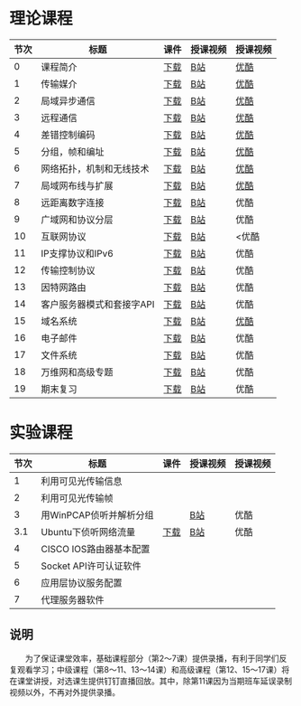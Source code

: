 

# 理论课程
<table><thead>
<tr><th>节次</td><th>标题</th><th>课件</th><th>授课视频</th><th>授课视频</th></tr>
</thead><tbody><tr><td>0</td><td>课程简介</td><td><a href="./slides/L00_IntroCourse.pdf">下载</a></td><td>
<a href="https://www.bilibili.com/video/BV1tE411n7C8">B站</a></td><td><a href="https://v.youku.com/v_show/id_XNTEyNzA5NTU4NA==.html">优酷</a></td></tr>
<tr><td>1</td><td>传输媒介</td><td><a href="./slides/L01_TransMedia.pdf">下载</a></td><td>
<a href="https://www.bilibili.com/video/BV1bE411n7Fp">B站</a></td><td><a href="https://v.youku.com/v_show/id_XNTEyNzA2MTY0NA==.html">优酷</a></td></tr>
<tr><td>2</td><td>局域异步通信</td><td><a href="./slides/L02_LocalAsynComm.pdf">下载</a></td><td><a href="https://www.bilibili.com/video/BV1CE411n7pL">B站</a></td><td><a href="https://v.youku.com/v_show/id_XNTEyNzA5NjQyOA==.html">优酷</a></td></tr>
<tr><td>3</td><td>远程通信</td><td><a href="./slides/L03_LongDistComm">下载</a></td><td><a href="https://www.bilibili.com/video/BV1CE411n73v">B站</a></td><td><a href="https://v.youku.com/v_show/id_XNTEyNzExMTA5Ng==.html">优酷</a></td></tr>
<tr><td>4</td><td>差错控制编码</td><td><a href="./slides/L04_ChannelCoding.pdf">下载</a></td><td><a href="https://www.bilibili.com/video/BV1rE41177cu">B站</a></td><td><a href="https://v.youku.com/v_show/id_XNTEyNzExODY1Mg==.html">优酷</a></td></tr>
<tr><td>5</td><td>分组，帧和编址</td><td><a href="./slides/L05_PackAddress.pdf">下载</a></td><td><a href="https://www.bilibili.com/video/BV1PZ4y1A7N2">B站</a></td><td><a href="https://v.youku.com/v_show/id_XNTEyNzEyOTM2MA==.html">优酷</a></td></tr>
<tr><td>6</td><td>网络拓扑，机制和无线技术</td><td><a href="./slides/L06_LANTopology.pdf">下载</a></td><td><a href="https://www.bilibili.com/video/BV1qE41177nv">B站</a></td><td><a href="https://v.youku.com/v_show/id_XNTEyNzE0MjAzNg==.html">优酷</a></td></tr>
<tr><td>7</td><td>局域网布线与扩展</td><td><a href="./slides/L07_LANWiringExtend.pdf">下载</a></td><td><a href="https://www.bilibili.com/video/BV1Q7411v79s?p=1">B站</a></td><td><a href="https://v.youku.com/v_show/id_XNTEyNzE1MTQ5Mg==.html">优酷</a></td></tr>
<tr><td>8</td><td>远距离数字连接</td><td><a href="./slides/L08_LongDistConnTech.pdf">下载</a></td><td><a href="https://www.bilibili.com/video/BV1qy4y1W7gm">B站</a></td><td>优酷</td></tr>
<tr><td>9</td><td>广域网和协议分层</td><td><a href="./slides/L09_WANRoutingPrtcLayer.pdf">下载</a></td><td><a href="https://www.bilibili.com/video/BV1sQ4y1R7wV">B站</a></td><td>优酷</td></tr>
<tr><td>10</td><td>互联网协议</td><td><a href="./slides/L10_IPAddrDatagram.pdf">下载</a></td><td><a href="https://www.bilibili.com/video/BV1v64y1d7LA">B站</a></td><td><优酷</td></tr>
<tr><td>11</td><td>IP支撑协议和IPv6</td><td><a href="./slides/L11_IPSupProtocalV6.pdf">下载</a></td><td><a href="https://www.bilibili.com/video/BV1M44y1r7Wf">B站</a></td><td>优酷</td></tr>
<tr><td>12</td><td>传输控制协议</td><td><a href="./slides/L12_TCPUDP.pdf">下载</a></td><td><a href="https://www.bilibili.com/video/BV1z54y1V79B">B站</a></td><td>优酷</td></tr>
<tr><td>13</td><td>因特网路由</td><td><a href="./slides/L13_InternetRouting.pdf">下载</a></td><td><a href="https://www.bilibili.com/video/BV1Bh411Y7iV">B站</a></td><td>优酷</td></tr>
<tr><td>14</td><td>客户服务器模式和套接字API</td><td><a href="./slides/L14_CSSocket.pdf">下载</a></td><td><a href="https://www.bilibili.com/video/BV195411T72U">B站</a></td><td>优酷</td></tr>
<tr><td>15</td><td>域名系统</td><td><a href="./slides/L15_DNS.pdf">下载</a></td><td><a href="https://www.bilibili.com/video/BV1oT4y1u7qq">B站</a></td><td><a href="https://www.bilibili.com/video/BV1g5411g73V">优酷</a></td></tr>
<tr><td>16</td><td>电子邮件</td><td><a href="./slides/L16_Email.pdf">下载</a></td><td><a href="https://www.bilibili.com/video/BV1cy4y1376s">B站</a></td><td>优酷</td></tr>
<tr><td>17</td><td>文件系统</td><td><a href="./slides/L17_File.pdf">下载</a></td><td><a href="https://www.bilibili.com/video/BV1j64y1k7mh">B站</a></td><td>优酷</td></tr>
<tr><td>18</td><td>万维网和高级专题</td><td><a href="./slides/L18_WWWAdvanced.pdf">下载</a></td><td><a href="https://www.bilibili.com/video/BV1UK4y1G7QX">B站</a></td><td>优酷</td></tr>
<tr><td>19</td><td>期末复习</td><td><a href="./slides/L19_FinalReview.pdf">下载</a></td><td><a href="https://www.bilibili.com/video/BV1gK4y1X7pu">B站</a></td><td>优酷</td></tr>
</tbody></table>

# 实验课程
<table><thead>
<tr><th>节次</td><th>标题</th><th>课件</th><th>授课视频</th><th>授课视频</th></tr>
</thead><tbody><tr><td>1</td><td>利用可见光传输信息</td><td></td><td></td><td></td></tr>
<tr><td>2</td><td>利用可见光传输帧</td><td></td><td></td><td></td></tr>
<tr><td>3</td><td>用WinPCAP侦听并解析分组</td><td></td><td><a href="https://www.bilibili.com/video/BV1TE411s7W2">B站</a></td><td>优酷</td></tr>
<tr><td>3.1</td><td>Ubuntu下侦听网络流量</td><td><a href="./slides/E03_CaptEthernet.pdf">下载</a></td><td><a href="https://www.bilibili.com/video/BV1b7411H75s">B站</a></td><td>优酷</td></tr>
<tr><td>4</td><td>CISCO IOS路由器基本配置</td><td></td><td></td><td></td></tr>
<tr><td>5</td><td>Socket API许可认证软件</td><td></td><td></td><td></td></tr>
<tr><td>6</td><td>应用层协议服务配置</td><td></td><td></td><td></td></tr>
<tr><td>7</td><td>代理服务器软件</td><td></td><td></td><td></td></tr>
</tbody></table>

## 说明
　　为了保证课堂效率，基础课程部分（第2～7课）提供录播，有利于同学们反复观看学习；中级课程（第8～11、13～14课）和高级课程（第12、15～17课）将在课堂讲授，对选课生提供钉钉直播回放。其中，除第11课因为当期班车延误录制视频以外，不再对外提供录播。
